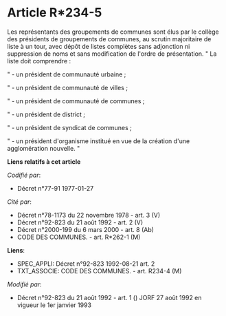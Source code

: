 # Article R*234-5

Les représentants des groupements de communes sont élus par le collège des présidents de groupements de communes, au scrutin
majoritaire de liste à un tour, avec dépôt de listes complètes sans adjonction ni suppression de noms et sans modification de
l'ordre de présentation.    " La liste doit comprendre :

" - un président de communauté urbaine ;

" - un président de communauté de villes ;

" - un président de communauté de communes ;

" - un président de district ;

" - un président de syndicat de communes ;

" - un président d'organisme institué en vue de la création d'une agglomération nouvelle. "

**Liens relatifs à cet article**

_Codifié par_:

  - Décret n°77-91 1977-01-27

_Cité par_:

  - Décret n°78-1173 du 22 novembre 1978 - art. 3 (V)
  - Décret n°92-823 du 21 août 1992 - art. 2 (V)
  - Décret n°2000-199 du 6 mars 2000 - art. 8 (Ab)
  - CODE DES COMMUNES. - art. R*262-1 (M)

**Liens**:

  - SPEC_APPLI: Décret n°92-823 1992-08-21 art. 2
  - TXT_ASSOCIE: CODE DES COMMUNES. - art. R234-4 (M)

_Modifié par_:

  - Décret n°92-823 du 21 août 1992 - art. 1 () JORF 27 août 1992   en vigueur le 1er janvier 1993
